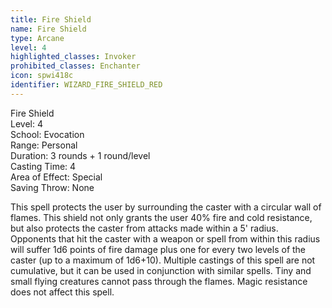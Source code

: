 ```yaml
---
title: Fire Shield
name: Fire Shield
type: Arcane
level: 4
highlighted_classes: Invoker
prohibited_classes: Enchanter
icon: spwi418c
identifier: WIZARD_FIRE_SHIELD_RED
---
```

Fire Shield  
Level: 4  
School: Evocation  
Range: Personal  
Duration: 3 rounds + 1 round/level  
Casting Time: 4  
Area of Effect: Special  
Saving Throw: None  
  
This spell protects the user by surrounding the caster with a circular wall of flames. This shield not only grants the user 40% fire and cold resistance, but also protects the caster from attacks made within a 5' radius. Opponents that hit the caster with a weapon or spell from within this radius will suffer 1d6 points of fire damage plus one for every two levels of the caster (up to a maximum of 1d6+10). Multiple castings of this spell are not cumulative, but it can be used in conjunction with similar spells. Tiny and small flying creatures cannot pass through the flames. Magic resistance does not affect this spell.  
